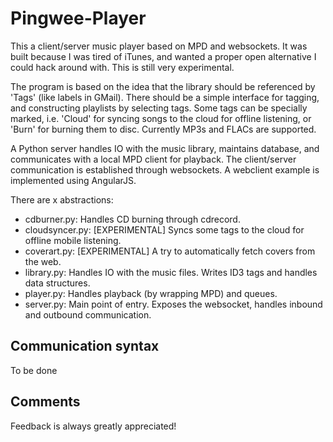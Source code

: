 Pingwee-Player
==============

This a client/server music player based on MPD and websockets. It was built because I was tired of iTunes, and wanted a proper open alternative I could hack around with. This is still very experimental.

The program is based on the idea that the library should be referenced by 'Tags' (like labels in GMail). There should be a simple interface for tagging, and constructing playlists by selecting tags. Some tags can be specially marked, i.e. 'Cloud' for syncing songs to the cloud for offline listening, or 'Burn' for burning them to disc.
Currently MP3s and FLACs are supported.

A Python server handles IO with the music library, maintains database, and communicates with a local MPD client for playback.
The client/server communication is established through websockets.
A webclient example is implemented using AngularJS.

There are x abstractions:
* cdburner.py: Handles CD burning through cdrecord.
* cloudsyncer.py: [EXPERIMENTAL] Syncs some tags to the cloud for offline mobile listening.
* coverart.py: [EXPERIMENTAL] A try to automatically fetch covers from the web.
* library.py: Handles IO with the music files. Writes ID3 tags and handles data structures.
* player.py: Handles playback (by wrapping MPD) and queues.
* server.py: Main point of entry. Exposes the websocket, handles inbound and outbound communication.

Communication syntax
-------------------

To be done
  
Comments
--------

Feedback is always greatly appreciated!

